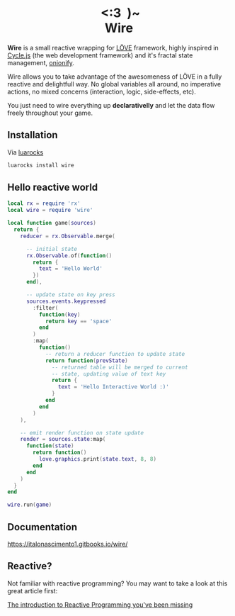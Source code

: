 <h1 align="center">
&nbsp<:3&nbsp&nbsp)~
<br>
Wire
</h1>

**Wire** is a small reactive wrapping for [LÖVE](https://love2d.org/) framework,
highly inspired in [Cycle.js](http://cycle.js.org) (the web development framework) and it's fractal state
management, [onionify](https://github.com/staltz/cycle-onionify).

Wire allows you to take advantage of the awesomeness of LÖVE in a fully
reactive and delightfull way. No global variables all around, no imperative
actions, no mixed concerns (interaction, logic, side-effects, etc).

You just need to wire everything up **declarativelly** and let the data flow
freely throughout your game.


## Installation

Via [luarocks](https://luarocks.org/)

```sh
luarocks install wire
```

## Hello reactive world

```lua
local rx = require 'rx'
local wire = require 'wire'

local function game(sources)
  return {
    reducer = rx.Observable.merge(

      -- initial state
      rx.Observable.of(function()
        return {
          text = 'Hello World'
        })
      end),

      -- update state on key press
      sources.events.keypressed
        :filter(
          function(key)
            return key == 'space'
          end
        )
        :map(
          function()
            -- return a reducer function to update state
            return function(prevState)
              -- returned table will be merged to current
              -- state, updating value of text key
              return {
                text = 'Hello Interactive World :)'
              }
            end
          end
        )
    ),

    -- emit render function on state update
    render = sources.state:map(
      function(state)
        return function()
          love.graphics.print(state.text, 8, 8)
        end
      end
    )
  }
end

wire.run(game)
```

## Documentation

https://italonascimento1.gitbooks.io/wire/


## Reactive?

Not familiar with reactive programming? You may want to take a look at this
great article first:

[The introduction to Reactive Programming you've been
missing](https://gist.github.com/staltz/868e7e9bc2a7b8c1f754)
